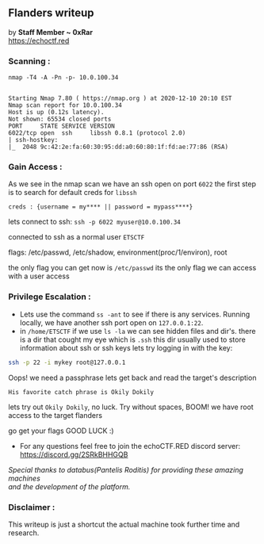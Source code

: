 ## Flanders writeup 
by **Staff Member ~ 0xRar** \
https://echoctf.red


### Scanning :
```
nmap -T4 -A -Pn -p- 10.0.100.34


Starting Nmap 7.80 ( https://nmap.org ) at 2020-12-10 20:10 EST
Nmap scan report for 10.0.100.34
Host is up (0.12s latency).
Not shown: 65534 closed ports
PORT     STATE SERVICE VERSION
6022/tcp open  ssh     libssh 0.8.1 (protocol 2.0)
| ssh-hostkey: 
|_  2048 9c:42:2e:fa:60:30:95:dd:a0:60:80:1f:fd:ae:77:86 (RSA)
```

### Gain Access :
As we see in the nmap scan we have an ssh open on port `6022` the first step is to search for default creds for `libssh`

```
creds : {username = my**** || password = mypass****}
```

lets connect to ssh: `ssh -p 6022 myuser@10.0.100.34`

connected to ssh as a normal user `ETSCTF` 

flags: /etc/passwd, /etc/shadow, environment(proc/1/environ), root 

the only flag you can get now is `/etc/passwd` its the only flag we can access with a user access

### Privilege Escalation : 
* Lets use the command `ss -ant` to see if there is any services. Running locally, we have another ssh port open on `127.0.0.1:22`. 
* in `/home/ETSCTF` if we use `ls -la` we can see hidden files and dir's. there is a dir that cought my eye which is `.ssh` this dir usually used to store
information about ssh or ssh keys lets try logging in with the key:

```sh
ssh -p 22 -i mykey root@127.0.0.1
```

Oops! we need a passphrase lets get back and read the target's description 

```
His favorite catch phrase is Okily Dokily
```

lets try out `Okily Dokily`, no luck. Try without spaces, BOOM! we have root access to the target flanders

go get your flags GOOD LUCK :)


* For any questions feel free to join the echoCTF.RED discord server: https://discord.gg/2SRkBHHGQB

_Special thanks to databus(Pantelis Roditis) for providing these amazing machines<br> and the development of the platform._

### Disclaimer :
This writeup is just a shortcut the actual machine took further time and research.
